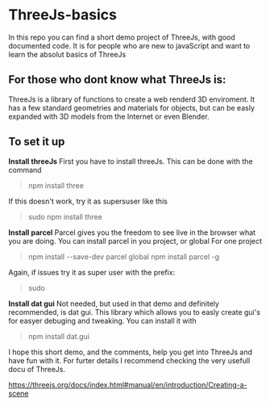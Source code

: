 # ThreeJs-basics
In this repo you can find a short demo project of ThreeJs, with good documented code. It is for people who are new to javaScript and want to learn the
absolut basics of ThreeJs

## For those who dont know what ThreeJs is:
ThreeJs is a library of functions to create a web renderd 3D enviroment. It has a few standard geometries and materials for objects, but can be
easly expanded with 3D models from the Internet or even Blender.

## To set it up

**Install threeJs**
First you have to install threeJs. This can be done with the command
> npm install three

If this doesn't work, try it as supersuser like this
> sudo npm install three

**Install parcel**
Parcel gives you the freedom to see live in the browser what you are doing. You can install parcel in you project, or global
For one project
> npm install --save-dev parcel
global
> npm install parcel -g

Again, if issues try it as super user with the prefix:
> sudo

**Install dat gui**
Not needed, but used in that demo and definitely recommended, is dat gui. This library which allows you to easly create gui's for easyer debuging and tweaking.
You can install it with
> npm install dat.gui


I hope this short demo, and the comments, help you get into ThreeJs and have fun with it. For furter details I recommend checking the 
very usefull docu of ThreeJs.

https://threejs.org/docs/index.html#manual/en/introduction/Creating-a-scene

